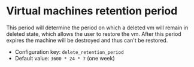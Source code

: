 # Virtual machines retention period

This period will determine the period on which a deleted vm will remain in deleted state, which allows the user to restore the vm. After this period expires the machine will be destroyed and thus can't be restored.

- Configuration key: `delete_retention_period`
- Default value: `3600 * 24 * 7` (one week)

